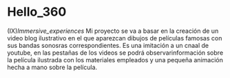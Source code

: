 # Hello_360
(IX)_Immersive_experiences_
Mi proyecto se va a basar en la creación de un video blog ilustrativo en el que aparezcan dibujos de películas famosas con sus bandas sonosras correspondientes. Es una imitación a un cnaal de youtube, en las pestañas de los videos se podrá observarinformación sobre la película ilustrada con los materiales empleados y una pequeña animación hecha a mano sobre la película.
